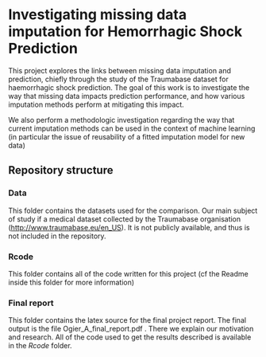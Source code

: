 # Investigating missing data imputation for Hemorrhagic Shock Prediction

This project explores the links between missing data imputation and prediction, chiefly through the study of the Traumabase dataset for haemorrhagic shock prediction. The goal of this work is to investigate the way that missing data impacts prediction performance, and how various imputation methods perform at mitigating this impact.

We also perform a methodologic investigation regarding the way that current imputation methods can be used in the context of machine learning (in particular the issue of reusability of a fitted imputation model for new data)

## Repository structure

### Data
This folder contains the datasets used for the comparison. Our main subject of study if a medical dataset collected by the Traumabase organisation (http://www.traumabase.eu/en_US). It is not publicly available, and thus is not included in the repository.

### Rcode
This folder contains all of the code written for this project (cf the Readme inside this folder for more information)

### Final report
This folder contains the latex source for the final project report. The final output is the file Ogier\_A\_final\_report.pdf . There we explain our motivation and research. All of the code used to get the results described is available in the *Rcode* folder.

